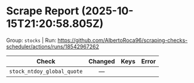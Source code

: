 # Scrape Report (2025-10-15T21:20:58.805Z)

Group: `stocks`  |  Run: https://github.com/AlbertoRoca96/scraping-checks-scheduler/actions/runs/18542967262

| Check | Changed | Keys | Error |
|---|:---:|:--|:--|
| `stock_ntdoy_global_quote` | — |  |  |
